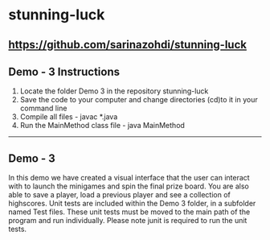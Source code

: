 # stunning-luck
https://github.com/sarinazohdi/stunning-luck
---------------------
Demo - 3 Instructions
---------------------
1. Locate the folder Demo 3 in the repository stunning-luck
2. Save the code to your computer and change directories (cd)to it in your command line
3. Compile all files - javac *.java
4. Run the MainMethod class file - java MainMethod

--------
Demo - 3
--------
In this demo we have created a visual interface that the user can interact with to launch
the minigames and spin the final prize board. You are also able to save a player, load a previous player and see a collection of highscores.
Unit tests are included within the Demo 3 folder, in a subfolder named Test files. These unit tests must be moved to the main path of the program and run individually. Please note junit is required to run the unit tests.

